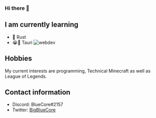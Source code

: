 ### Hi there 👋

## I am currently learning

- 🦀 Rust
- 😭🔫 Tauri ![webdev](https://user-images.githubusercontent.com/106735982/185398733-8ee09879-0a36-4201-b29b-9552e7968e00.png)

## Hobbies

My current interests are programming, Technical Minecraft as well as League of Legends.

## Contact information

- Discord: BlueCore#2157
- Twitter: [BigBlueCore](https://twitter.com/BigBlueCore)
